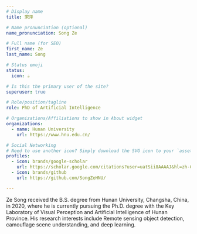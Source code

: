 ```yaml
---
# Display name
title: 宋泽

# Name pronunciation (optional)
name_pronunciation: Song Ze

# Full name (for SEO)
first_name: Ze
last_name: Song

# Status emoji
status:
  icon: ☕️

# Is this the primary user of the site?
superuser: true

# Role/position/tagline
role: PhD of Artificial Intelligence

# Organizations/Affiliations to show in About widget
organizations:
  - name: Hunan University
    url: https://www.hnu.edu.cn/

# Social Networking
# Need to use another icon? Simply download the SVG icon to your `assets/media/icons/` folder.
profiles:
  - icon: brands/google-scholar
    url: https://scholar.google.com/citations?user=uatSii8AAAAJ&hl=zh-CN
  - icon: brands/github
    url: https://github.com/SongZeHNU/

---
```

Ze Song received the B.S. degree from Hunan University, Changsha, China, in 2020, where he is currently pursuing the Ph.D. degree 
with the Key Laboratory of Visual Perception and Artificial Intelligence of Hunan Province. 
His research interests include Remote sensing object detection, camouflage scene understanding, and deep learning.
